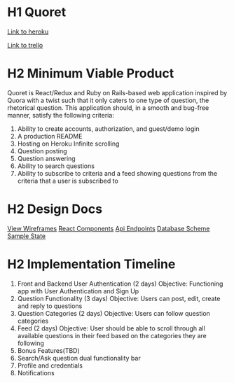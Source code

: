 # H1 Quoret

[Link to heroku](https://www.heroku.com/)

[Link to trello](https://trello.com/b/q4SCR3a7/quoret)

# H2 Minimum Viable Product

Quoret is React/Redux and Ruby on Rails-based web application inspired
by Quora with a twist such that it only caters to one type of question,
the rhetorical question. This application should, in a smooth and bug-free
manner, satisfy the following criteria:

1. Ability to create accounts, authorization, and guest/demo login
2. A production README
3. Hosting on Heroku Infinite scrolling
4. Question posting
5. Question answering
6. Ability to search questions
7. Ability to subscribe to criteria and a feed showing questions
 from the criteria that a user is subscribed to


# H2 Design Docs

[View Wireframes](./wireframes)
[React Components](./component-hierarchy)
[Api Endpoints](./api-endpoints)
[Database Scheme](./schema)
[Sample State](./sample-state)

# H2 Implementation Timeline

1. Front and Backend User Authentication (2 days)
  Objective: Functioning app with User Authentication and Sign Up
2. Question Functionality (3 days)
  Objective: Users can post, edit, create and reply to questions
3. Question Categories (2 days)
  Objective: Users can follow question categories
4. Feed (2 days)
  Objective: User should be able to scroll through all available questions
  in their feed based on the categories they are following
5. Bonus Features(TBD)
  1. Search/Ask question dual functionality bar
  2. Profile and credentials
  3. Notifications

